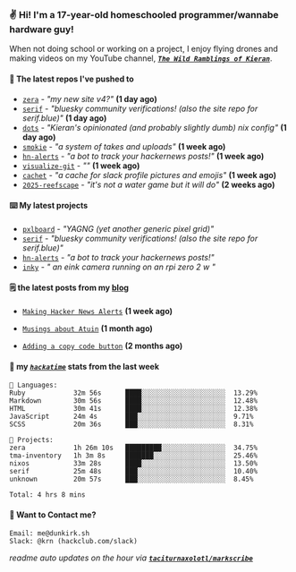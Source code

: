### ✌️ Hi! I'm a 17-year-old homeschooled programmer/wannabe hardware guy!

When not doing school or working on a project, I enjoy flying drones and making videos on my YouTube channel, [**_`The Wild Ramblings of Kieran`_**](https://youtube.com/@kieran.rambles).

#### 👷 The latest repos I've pushed to

- [`zera`](https://github.com/taciturnaxolotl/zera) - _"my new site v4?"_ **(1 day ago)**
- [`serif`](https://github.com/taciturnaxolotl/serif) - _"bluesky community verifications! (also the site repo for serif.blue)"_ **(1 day ago)**
- [`dots`](https://github.com/taciturnaxolotl/dots) - _"Kieran's opinionated (and probably slightly dumb) nix config"_ **(1 day ago)**
- [`smokie`](https://github.com/taciturnaxolotl/smokie) - _"a system of takes and uploads"_ **(1 week ago)**
- [`hn-alerts`](https://github.com/taciturnaxolotl/hn-alerts) - _"a bot to track your hackernews posts!"_ **(1 week ago)**
- [`visualize-git`](https://github.com/maxwofford/visualize-git) - _""_ **(1 week ago)**
- [`cachet`](https://github.com/taciturnaxolotl/cachet) - _"a cache for slack profile pictures and emojis"_ **(1 week ago)**
- [`2025-reefscape`](https://github.com/df1317/2025-reefscape) - _"it's not a water game but it will do"_ **(2 weeks ago)**

#### ⌨️ My latest projects

- [`pxlboard`](https://github.com/taciturnaxolotl/pxlboard) - _"YAGNG (yet another generic pixel grid)"_
- [`serif`](https://github.com/taciturnaxolotl/serif) - _"bluesky community verifications! (also the site repo for serif.blue)"_
- [`hn-alerts`](https://github.com/taciturnaxolotl/hn-alerts) - _"a bot to track your hackernews posts!"_
- [`inky`](https://github.com/taciturnaxolotl/inky) - _" an eink camera running on an rpi zero 2 w "_

#### 🗒️ the latest posts from my [blog](https://dunkirk.sh)

- [`Making Hacker News Alerts`](https://dunkirk.sh/blog/hn-alerts/) **(1 week ago)**

- [`Musings about Atuin`](https://dunkirk.sh/blog/atuin/) **(1 month ago)**

- [`Adding a copy code button`](https://dunkirk.sh/blog/adding-a-copy-button/) **(2 months ago)**



#### 📡 my [_`hackatime`_](https://waka.hackclub.com) stats from the last week

```text
💾 Languages:
Ruby            32m 56s      ████░░░░░░░░░░░░░░░░░░░░░  13.29%
Markdown        30m 56s      ████░░░░░░░░░░░░░░░░░░░░░  12.48%
HTML            30m 41s      ████░░░░░░░░░░░░░░░░░░░░░  12.38%
JavaScript      24m 4s       ███░░░░░░░░░░░░░░░░░░░░░░  9.71%
SCSS            20m 36s      ███░░░░░░░░░░░░░░░░░░░░░░  8.31%

💼 Projects:
zera            1h 26m 10s   █████████░░░░░░░░░░░░░░░░  34.75%
tma-inventory   1h 3m 8s     ███████░░░░░░░░░░░░░░░░░░  25.46%
nixos           33m 28s      ████░░░░░░░░░░░░░░░░░░░░░  13.50%
serif           25m 48s      ███░░░░░░░░░░░░░░░░░░░░░░  10.40%
unknown         20m 57s      ███░░░░░░░░░░░░░░░░░░░░░░  8.45%

Total: 4 hrs 8 mins
```

#### 📮 Want to Contact me?

```text
Email: me@dunkirk.sh
Slack: @krn (hackclub.com/slack)
```

_readme auto updates on the hour via [**`taciturnaxolotl/markscribe`**](https://github.com/taciturnaxolotl/markscribe)_
